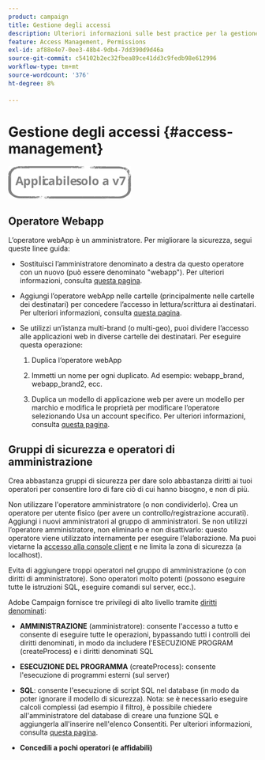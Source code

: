 ```yaml
---
product: campaign
title: Gestione degli accessi
description: Ulteriori informazioni sulle best practice per la gestione degli accessi
feature: Access Management, Permissions
exl-id: af88e4e7-0ee3-48b4-9db4-7dd390d9d46a
source-git-commit: c54102b2ec32fbea89ce41dd3c9fedb98e612996
workflow-type: tm+mt
source-wordcount: '376'
ht-degree: 8%

---
```


# Gestione degli accessi {#access-management}

![](../../assets/v7-only.svg)

## Operatore Webapp

L’operatore webApp è un amministratore. Per migliorare la sicurezza, segui queste linee guida:

* Sostituisci l’amministratore denominato a destra da questo operatore con un nuovo (può essere denominato &quot;webapp&quot;). Per ulteriori informazioni, consulta [questa pagina](../../platform/using/access-management.md).

* Aggiungi l’operatore webApp nelle cartelle (principalmente nelle cartelle dei destinatari) per concedere l’accesso in lettura/scrittura ai destinatari. Per ulteriori informazioni, consulta [questa pagina](../../platform/using/access-management.md).

* Se utilizzi un’istanza multi-brand (o multi-geo), puoi dividere l’accesso alle applicazioni web in diverse cartelle dei destinatari. Per eseguire questa operazione:

   1. Duplica l’operatore webApp

   1. Immetti un nome per ogni duplicato. Ad esempio: webapp_brand, webapp_brand2, ecc.

   1. Duplica un modello di applicazione web per avere un modello per marchio e modifica le proprietà per modificare l’operatore selezionando Usa un account specifico.  Per ulteriori informazioni, consulta [questa pagina](../../web/using/defining-web-forms-properties.md).

## Gruppi di sicurezza e operatori di amministrazione

Crea abbastanza gruppi di sicurezza per dare solo abbastanza diritti ai tuoi operatori per consentire loro di fare ciò di cui hanno bisogno, e non di più.

Non utilizzare l&#39;operatore amministratore (o non condividerlo). Crea un operatore per utente fisico (per avere un controllo/registrazione accurati). Aggiungi i nuovi amministratori al gruppo di amministratori. Se non utilizzi l’operatore amministratore, non eliminarlo e non disattivarlo: questo operatore viene utilizzato internamente per eseguire l’elaborazione. Ma puoi vietarne la [accesso alla console client](../../platform/using/access-management.md) e ne limita la zona di sicurezza (a localhost).

Evita di aggiungere troppi operatori nel gruppo di amministrazione (o con diritti di amministratore). Sono operatori molto potenti (possono eseguire tutte le istruzioni SQL, eseguire comandi sul server, ecc.).

Adobe Campaign fornisce tre privilegi di alto livello tramite [diritti denominati](../../platform/using/access-management.md#named-rights):

* **AMMINISTRAZIONE** (amministratore): consente l&#39;accesso a tutto e consente di eseguire tutte le operazioni, bypassando tutti i controlli dei diritti denominati, in modo da includere l&#39;ESECUZIONE PROGRAM (createProcess) e i diritti denominati SQL

* **ESECUZIONE DEL PROGRAMMA** (createProcess): consente l&#39;esecuzione di programmi esterni (sul server)

* **SQL**: consente l&#39;esecuzione di script SQL nel database (in modo da poter ignorare il modello di sicurezza). Nota: se è necessario eseguire calcoli complessi (ad esempio il filtro), è possibile chiedere all&#39;amministratore del database di creare una funzione SQL e aggiungerla all&#39;inserire nell&#39;elenco Consentiti. Per ulteriori informazioni, consulta [questa pagina](../../installation/using/scripting-coding-guidelines.md).

* **Concedili a pochi operatori (e affidabili)**
